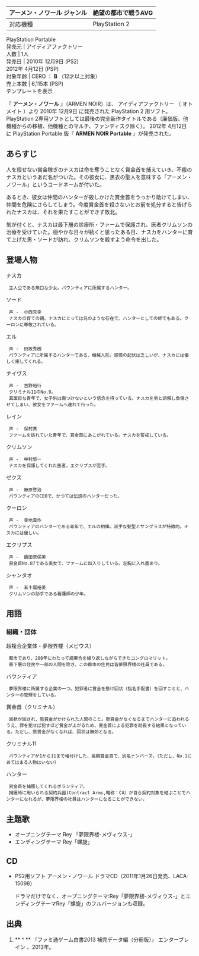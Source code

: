 アーメン・ノワール  ジャンル  |  絶望の都市で戦うAVG   
---|---  
対応機種  |  PlayStation 2    
PlayStation Portable  
発売元  |  アイディアファクトリー   
人数  |  1人   
発売日  |  2010年  12月9日  (PS2)   
2012年  4月12日  (PSP)  
対象年齢  |  CERO  ：  **B** （12才以上対象）   
売上本数  |  6,115本 (PSP)     
テンプレートを表示  
  
『 **アーメン・ノワール** 』（ARMEN NOIR）は、  アイディアファクトリー  （  オトメイト  ）より  2010年  12月9日
に発売された  PlayStation 2  用ソフト。PlayStation
2専用ソフトとしては最後の完全新作タイトルである（廉価版、他機種からの移植、他機種とのマルチ、ファンディスク除く）。  2012年  4月12日  に
PlayStation Portable  版『 **ARMEN NOIR Portable** 』が発売された。

##  あらすじ  

人を殺せない賞金稼ぎのナスカは命を奪うことなく賞金首を捕えていき、不殺のナスカというあだ名がついた。その彼女に、黒衣の聖人を意味する「アーメン・ノワール」というコードネームが付いた。

あるとき、彼女は仲間のハンターが殺しかけた賞金首をうっかり助けてしまい、仲間を危険にさらしてしまう。今度賞金首を殺さないとお前を処分すると告げられたナスカは、それを果たすことができず敗北。

気が付くと、ナスカは最下層の診療所・ファームで保護され、医者クリムソンの治療を受けていた。穏やかな日々が続くと思ったある日、ナスカをハンターに育て上げた男・ソードが訪れ、クリムソンを殺すよう命令を出した。

##  登場人物  

ナスカ

     主人公である無口な少女。バウンティアに所属するハンター。 
ソード

     声 -  小西克幸 
     ナスカの育ての親。ナスカにとっては兄のような存在で、ハンターとしての師でもある。クーロンに尊敬されている。 
エル

     声 -  田坂秀樹 
     バウンティアに所属するハンターである、機械人形。感情の起伏は乏しいが、ナスカには優しく接してくれる。 
ナイヴス

     声 -  吉野裕行 
     クリミナル11のNo.9。 
     真面目な青年で、女子供は傷つけないという信念を持っている。ナスカを男と誤解し負傷させてしまい、彼女をファームへ連れて行った。 
レイン

     声 -  保村真 
     ファームを訪れていた青年で、賞金首にあこがれている。ナスカを警戒している。 
クリムソン

     声 -  中村悠一 
     ナスカを保護してくれた医者。エクリプスが苦手。 
ゼクス

     声 -  藤原啓治 
     バウンティアのCEOで、かつては伝説のハンターだった。 
クーロン

     声 -  幸地真作 
     バウンティアのハンターである青年で、エルの相棒。派手な髪型とサングラスが特徴的。ナスカには優しい。 
エクリプス

     声 -  飯田奈保美 
     賞金首No.87である美女で、ファームに出入りしている。左胸に入れ墨あり。 
シャンタオ

     声 -  五十嵐裕美 
     クリムソンの助手である看護師の少年。 

##  用語  

###  組織・団体  

超複合企業体・夢限界楼（メビウス）

     都市であり、200年にわたって統廃合を繰り返しながらできたコングロマリット。 
     最下層の住民や一部の人間を除き、この都市の住民は皆夢限界楼の社員である。 
バウンティア

     夢限界楼に所属する企業の一つ。犯罪者に賞金を懸け回状（指名手配書）を回すことと、ハンターの管理をしている。 
賞金首（クリミナル）

     回状が回され、懸賞金がかけられた人間のこと。懸賞金がなくなるまでハンターに追われるうえ、罪を犯せば犯すほど賞金が上がるため、賞金首による犯罪を助長する結果となっている。ただし、懸賞金がなくなれば、回状は無効となる。 
クリミナル11

     バウンティアが1から11まで格付けした、高額賞金首で、別名ナンバーズ。（ただし、No.1にあてはまる人物はいない） 
ハンター

     賞金首を捕獲してくれるボランティア。 
     捕獲時に用いられる契約兵器(Contract Arms,略称：CA）が自ら契約対象を結ぶことでハンターになれるが、夢限界楼の社員はハンターになることができない。 

##  主題歌  

  * オープニングテーマ  Rey  「夢限界楼-メヴィウス-」 
  * エンディングテーマ Rey「螺旋」 

##  CD  

  * PS2用ソフト アーメン・ノワール ドラマCD（2011年1月26日発売、LACA-15098） 

     ドラマだけでなく、オープニングテーマ:Rey「夢限界楼-メヴィウス-」とエンディングテーマRey「螺旋」のフルバージョンも収録。 

##  出典  

  1. ** ^  ** 『ファミ通ゲーム白書2013 補完データ編（分冊版）』  エンターブレイン  、2013年。 

